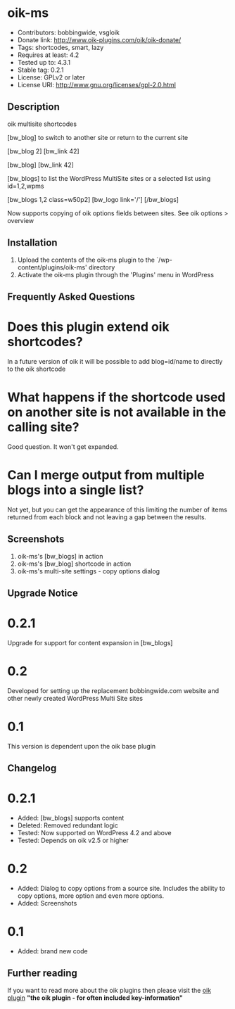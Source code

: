 # oik-ms 
* Contributors: bobbingwide, vsgloik
* Donate link: http://www.oik-plugins.com/oik/oik-donate/
* Tags: shortcodes, smart, lazy
* Requires at least: 4.2
* Tested up to: 4.3.1
* Stable tag: 0.2.1
* License: GPLv2 or later
* License URI: http://www.gnu.org/licenses/gpl-2.0.html

## Description 
oik multisite shortcodes

[bw_blog] to switch to another site or return to the current site


[bw_blog 2]
[bw_link 42]

[bw_blog]
[bw_link 42]


[bw_blogs] to list the WordPress MultiSite sites or a selected list using id=1,2,wpms

[bw_blogs 1,2 class=w50p2]
[bw_logo link='/']
[/bw_blogs]


Now supports copying of oik options fields between sites. See oik options > overview


## Installation 
1. Upload the contents of the oik-ms plugin to the `/wp-content/plugins/oik-ms' directory
1. Activate the oik-ms plugin through the 'Plugins' menu in WordPress

## Frequently Asked Questions 
# Does this plugin extend oik shortcodes? 
In a future version of oik it will be possible to add blog=id/name to directly to the oik shortcode

# What happens if the shortcode used on another site is not available in the calling site? 
Good question. It won't get expanded.

# Can I merge output from multiple blogs into a single list? 
Not yet, but you can get the appearance of this limiting the number of items returned from each block and not leaving a gap between the results.


## Screenshots 
1. oik-ms's [bw_blogs] in action
2. oik-ms's [bw_blog] shortcode in action
3. oik-ms's multi-site settings - copy options dialog


## Upgrade Notice 
# 0.2.1 
Upgrade for support for content expansion in [bw_blogs]

# 0.2 
Developed for setting up the replacement bobbingwide.com website and other newly created WordPress Multi Site sites

# 0.1 
This version is dependent upon the oik base plugin


## Changelog 
# 0.2.1 
* Added: [bw_blogs] supports content
* Deleted: Removed redundant logic
* Tested: Now supported on WordPress 4.2 and above
* Tested: Depends on oik v2.5 or higher

# 0.2 
* Added: Dialog to copy options from a source site. Includes the ability to copy options, more option and even more options.
* Added: Screenshots

# 0.1 
* Added: brand new code


## Further reading 
If you want to read more about the oik plugins then please visit the
[oik plugin](http://www.oik-plugins.com/oik)
**"the oik plugin - for often included key-information"**

